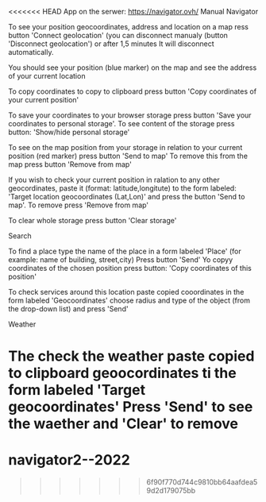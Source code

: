 <<<<<<< HEAD
App  on the serwer:
https://navigator.ovh/
Manual
Navigator


To see your position geocoordinates, address and location on a map ress button 'Connect geolocation'
(you can disconnect manualy (button 'Disconnect geolocation')
or after 1,5 minutes It will disconnect automatically.


You should see your position (blue marker) on the map
and see the address of your current location


To copy coordinates to copy to clipboard press button 'Copy coordinates of your current position'


To save your coordinates to your browser storage press button 'Save your coordinates to personal storage'.
To see content of the storage press button: 'Show/hide personal storage'


To  see on the map position from your storage in relation to your current position (red marker)
press button 'Send to map'
To remove this from the map press button 'Remove from map'


If you wish to check your current position in ralation to any other geocordinates,
paste it (format: latitude,longitute) to the form labeled: 'Target location geocoordinates (Lat,Lon)'
and press the button 'Send to map'. To remove press 'Remove from map'


To clear whole storage press button 'Clear storage'


Search


To find a place type the name of the place in a form labeled 'Place'
(for example: name of building, street,city)
Press button 'Send'
Yo copyy coordinates of the chosen position press button:
'Copy coordinates of this position'


To check services around this location
paste copied cooordinates in the form labeled 'Geocoordinates'
choose radius and type of the object (from the drop-down list)
and press 'Send'


Weather

The check the weather paste copied to clipboard geoocordinates ti the form labeled 'Target geocoordinates'
Press 'Send' to see the waether and 'Clear' to remove
=======
# navigator2--2022
>>>>>>> 6f90f770d744c9810bb64aafdea59d2d179075bb
